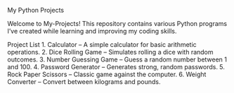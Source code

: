 My Python Projects

Welcome to My-Projects! This repository contains various Python programs I’ve created while learning and improving my coding skills.

Project List
	1.	Calculator – A simple calculator for basic arithmetic operations.
	2.	Dice Rolling Game – Simulates rolling a dice with random outcomes.
	3.	Number Guessing Game – Guess a random number between 1 and 100.
	4.	Password Generator – Generates strong, random passwords.
	5.	Rock Paper Scissors – Classic game against the computer.
	6.	Weight Converter – Convert between kilograms and pounds.
